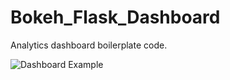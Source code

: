 # Bokeh_Flask_Dashboard

Analytics dashboard boilerplate code.

![Dashboard Example]("Dashboard_Example.png?raw=true") 
